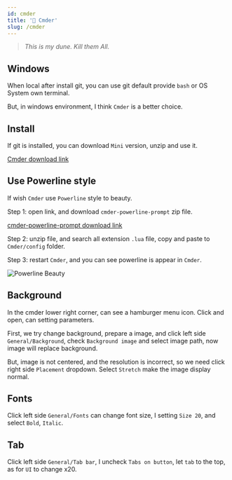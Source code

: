 ```yaml
---
id: cmder
title: '🔋 Cmder'
slug: /cmder
---
```


> _This is my dune. Kill them All._

## Windows

When local after install git, you can use git default provide `bash` or OS System own terminal.

But, in windows environment, I think `Cmder` is a better choice.

## Install

If git is installed, you can download `Mini` version, unzip and use it.

[Cmder download link](https://cmder.net/)

## Use Powerline style

If wish `Cmder` use `Powerline` style to beauty.

Step 1: open link, and download `cmder-powerline-prompt` zip file.

[cmder-powerline-prompt download link](https://github.com/AmrEldib/cmder-powerline-prompt)

Step 2: unzip file, and search all extension `.lua` file, copy and paste to `Cmder/config` folder.

Step 3: restart `Cmder`, and you can see powerline is appear in `Cmder`.

![Powerline Beauty](https://i.imgur.com/962KdS0.png)

## Background

In the cmder lower right corner, can see a hamburger menu icon. Click and open, can setting parameters.

First, we try change background, prepare a image, and click left side `General/Background`, check `Background image` and select image path, now image will replace background.

But, image is not centered, and the resolution is incorrect, so we need click right side `Placement` dropdown. Select `Stretch` make the image display normal.

## Fonts

Click left side `General/Fonts` can change font size, I setting `Size 20`, and select `Bold`, `Italic`.

## Tab

Click left side `General/Tab bar`, I uncheck `Tabs on button`, let `tab` to the top, as for `UI` to change x20.

